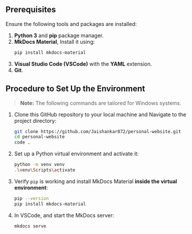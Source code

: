 ## Prerequisites

Ensure the following tools and packages are installed:

1. **Python 3** and **pip** package manager.  
2. **MkDocs Material**, Install it using:  
   ```bash
   pip install mkdocs-material
   ```
3. **Visual Studio Code (VSCode)** with the **YAML** extension.  
4. **Git**.

## Procedure to Set Up the Environment  

> **Note:** The following commands are tailored for Windows systems.

1. Clone this GitHub repository to your local machine and Navigate to the project directory:  
    ```bash
    git clone https://github.com/Jaishankar872/personal-website.git
    cd personal-website
    code .
    ```
2. Set up a Python virtual environment and activate it:  
    ```bash
    python -m venv venv
    .\venv\Scripts\activate
    ```
3. Verify `pip` is working and install MkDocs Material **inside the virtual environment**:  
    ```bash
    pip --version
    pip install mkdocs-material
    ```
4. In VSCode, and start the MkDocs server:  
    ```bash
    mkdocs serve
    ```